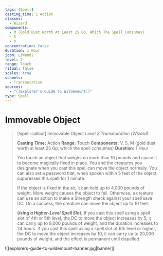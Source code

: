 ```yaml
---
tags: [Spell]
casting_time: 1 Action
classes:
  - Wizard
components:
  - M (Gold Dust Worth At Least 25 Gp, Which The Spell Consumes)
  - S
  - V
concentration: false
duration: 1 Hour
icon: LiWand2
level: 2
range: Touch
ritual: false
scales: true
schools:
  - Transmutation
sources:
  - "[[Explorer's Guide to Wildemount]]"
type: Spell
---
```

# Immovable Object
>[!spell-callout] Immovable Object
>_Level 2 Transmutation (Wizard)_
>
>**Casting Time:** Action
>**Range:** Touch
>**Components:** V, S, M (gold dust worth at least 25 Gp, which the spell consumes)
>**Duration:** 1 Hour
>
>You touch an object that weighs no more than 10 pounds and cause it to become magically fixed in place. You and the creatures you designate when you cast this spell can move the object normally. You can also set a password that, when spoken within 5 feet of the object, suppresses this spell for 1 minute.
>
>If the object is fixed in the air, it can hold up to 4,000 pounds of weight. More weight causes the object to fall. Otherwise, a creature can use an action to make a Strength check against your spell save DC. On a success, the creature can move the object up to 10 feet.
>
>**_Using a Higher-Level Spell Slot._** If you cast this spell using a spell slot of 4th or 5th level, the DC to move the object increases by 5, it can carry up to 8,000 pounds of weight, and the duration increases to 24 hours. If you cast this spell using a spell slot of 6th level or higher, the DC to move the object increases by 10, it can carry up to 20,000 pounds of weight, and the effect is permanent until dispelled.

![[explorers-guide-to-wildemount-banner.jpg|banner]]
